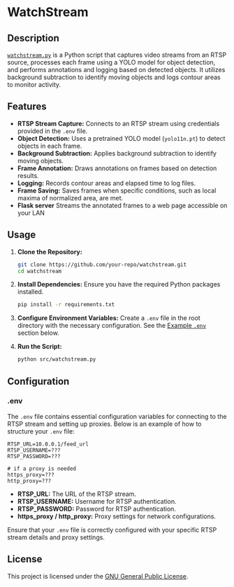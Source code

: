 # WatchStream

## Description

[`watchstream.py`](src/watchstream.py) is a Python script that captures video streams from an RTSP source, processes each frame using a YOLO model for object detection, and performs annotations and logging based on detected objects. It utilizes background subtraction to identify moving objects and logs contour areas to monitor activity.

## Features

- **RTSP Stream Capture:** Connects to an RTSP stream using credentials provided in the `.env` file.
- **Object Detection:** Uses a pretrained YOLO model (`yolo11n.pt`) to detect objects in each frame.
- **Background Subtraction:** Applies background subtraction to identify moving objects.
- **Frame Annotation:** Draws annotations on frames based on detection results.
- **Logging:** Records contour areas and elapsed time to log files.
- **Frame Saving:** Saves frames when specific conditions, such as local maxima of normalized area, are met.
- **Flask server** Streams the annotated frames to a web page accessible on your LAN

## Usage

1. **Clone the Repository:**
    ```sh
    git clone https://github.com/your-repo/watchstream.git
    cd watchstream
    ```

2. **Install Dependencies:**
    Ensure you have the required Python packages installed.
    ```sh
    pip install -r requirements.txt
    ```

3. **Configure Environment Variables:**
    Create a `.env` file in the root directory with the necessary configuration. See the [Example `.env`](#example-env) section below.

4. **Run the Script:**
    ```sh
    python src/watchstream.py
    ```

## Configuration

### .env

The `.env` file contains essential configuration variables for connecting to the RTSP stream and setting up proxies. Below is an example of how to structure your `.env` file:

```env
RTSP_URL=10.0.0.1/feed_url
RTSP_USERNAME=???
RTSP_PASSWORD=???

# if a proxy is needed
https_proxy=???
http_proxy=???
```

- **RTSP_URL:** The URL of the RTSP stream.
- **RTSP_USERNAME:** Username for RTSP authentication.
- **RTSP_PASSWORD:** Password for RTSP authentication.
- **https_proxy / http_proxy:** Proxy settings for network configurations.

Ensure that your `.env` file is correctly configured with your specific RTSP stream details and proxy settings.

## License

This project is licensed under the [GNU General Public License](datasets/coco8/LICENSE).

